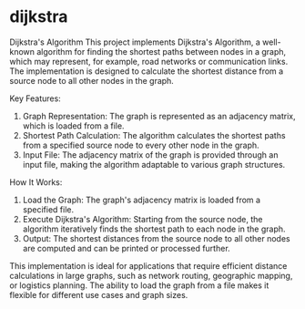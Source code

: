 # dijkstra
Dijkstra's Algorithm
This project implements Dijkstra's Algorithm, a well-known algorithm for finding the shortest paths between nodes in a graph, which may represent, for example, road networks or communication links. The implementation is designed to calculate the shortest distance from a source node to all other nodes in the graph.

Key Features:
1. Graph Representation: The graph is represented as an adjacency matrix, which is loaded from a file.
2. Shortest Path Calculation: The algorithm calculates the shortest paths from a specified source node to every other node in the graph.
3. Input File: The adjacency matrix of the graph is provided through an input file, making the algorithm adaptable to various graph structures.

How It Works:
1. Load the Graph: The graph's adjacency matrix is loaded from a specified file.
2. Execute Dijkstra's Algorithm: Starting from the source node, the algorithm iteratively finds the shortest path to each node in the graph.
3. Output: The shortest distances from the source node to all other nodes are computed and can be printed or processed further.

This implementation is ideal for applications that require efficient distance calculations in large graphs, such as network routing, geographic mapping, or logistics planning. The ability to load the graph from a file makes it flexible for different use cases and graph sizes.
